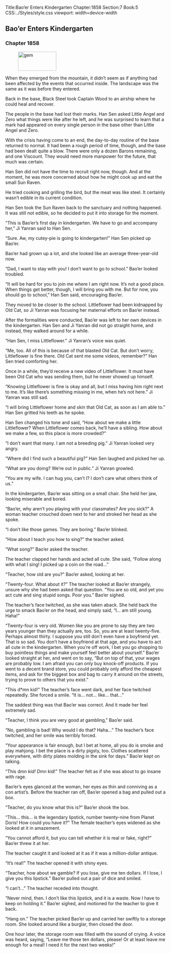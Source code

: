 Title:Bao’er Enters Kindergarten 
Chapter:1858 
Section:7 
Book:5 
CSS:../Styles/style.css 
viewport: width=device-width
  
## Bao’er Enters Kindergarten
### Chapter 1858
  
<figure>
	<img src="../Images/gem.gif" alt="gem" id="gem" width="120" height="60" />
</figure>
  

  
When they emerged from the mountain, it didn’t seem as if anything had been affected by the events that occurred inside. The landscape was the same as it was before they entered.

Back in the base, Black Steel took Captain Wood to an airship where he could heal and recover.

The people in the base had lost their marks. Han Sen asked Little Angel and Zero what things were like after he left, and he was surprised to learn that a mark had appeared on every single person in the base other than Little Angel and Zero.

With the crisis having come to an end, the day-to-day routine of the base returned to normal. It had been a rough period of time, though, and the base had been dealt quite a blow. There were only a dozen Barons remaining, and one Viscount. They would need more manpower for the future, that much was certain.

Han Sen did not have the time to recruit right now, though. And at the moment, he was more concerned about how he might cook up and eat the small Sun Raven.

He tried cooking and grilling the bird, but the meat was like steel. It certainly wasn’t edible in its current condition.

Han Sen took the Sun Raven back to the sanctuary and nothing happened. It was still not edible, so he decided to put it into storage for the moment.

“This is Bao’er’s first day in kindergarten. We have to go and accompany her,” Ji Yanran said to Han Sen.

“Sure. Aw, my cutey-pie is going to kindergarten!” Han Sen picked up Bao’er.

Bao’er had grown up a lot, and she looked like an average three-year-old now.

“Dad, I want to stay with you! I don’t want to go to school.” Bao’er looked troubled.

“It will be hard for you to join me where I am right now. It’s not a good place. When things get better, though, I will bring you with me. But for now, you should go to school,” Han Sen said, encouraging Bao’er.

They moved to be closer to the school. Littleflower had been kidnapped by Old Cat, so Ji Yanran was focusing her maternal efforts on Bao’er instead.

After the formalities were conducted, Bao’er was left to her own devices in the kindergarten. Han Sen and Ji Yanran did not go straight home, and instead, they walked around for a while.

“Han Sen, I miss Littleflower.” Ji Yanran’s voice was quiet.

“Me, too. All of this is because of that blasted Old Cat. But don’t worry, Littleflower is fine there. Old Cat sent me some videos, remember?” Han Sen tried comforting her.

Once in a while, they’d receive a new video of Littleflower. It must have been Old Cat who was sending them, but he never showed up himself.

“Knowing Littleflower is fine is okay and all, but I miss having him right next to me. It’s like there’s something missing in me, when he’s not here.” Ji Yanran was still sad.

“I will bring Littleflower home and skin that Old Cat, as soon as I am able to.” Han Sen gritted his teeth as he spoke.

Han Sen changed his tone and said, “How about we make a little Littleflower? When Littleflower comes back, he’ll have a sibling. How about we make a few, so this place is more crowded?”

“I don’t want that many. I am not a breeding pig.” Ji Yanran looked very angry.

“Where did I find such a beautiful pig?” Han Sen laughed and picked her up.

“What are you doing? We’re out in public.” Ji Yanran growled.

“You are my wife. I can hug you, can’t I? I don’t care what others think of us.”

In the kindergarten, Bao’er was sitting on a small chair. She held her jaw, looking miserable and bored.

“Bao’er, why aren’t you playing with your classmates? Are you sick?” A woman teacher crouched down next to her and stroked her head as she spoke.

“I don’t like those games. They are boring.” Bao’er blinked.

“How about I teach you how to sing?” the teacher asked.

“What song?” Bao’er asked the teacher.

The teacher clapped her hands and acted all cute. She said, “Follow along with what I sing! I picked up a coin on the road…”

“Teacher, how old are you?” Bao’er asked, looking at her.

“Twenty-four. What about it?” The teacher looked at Bao’er strangely, unsure why she had been asked that question. “You are so old, and yet you act cute and sing stupid songs. Poor you.” Bao’er sighed.

The teacher’s face twitched, as she was taken aback. She held back the urge to smack Bao’er on the head, and simply said, “I… am still young. Haha!”

“Twenty-four is very old. Women like you are prone to say they are two years younger than they actually are, too. So, you are at least twenty-five. Perhaps almost thirty. I suppose you still don’t even have a boyfriend yet. That is so sad. You don’t have a boyfriend at that age, and you have to act all cute in the kindergarten. When you’re off work, I bet you go shopping to buy pointless things and make yourself feel better about yourself.” Bao’er looked straight at her, and went on to say, “But on top of that, your wages are probably low. I am afraid you can only buy knock-off products. If you went to a decent brand store, you could probably only afford the cheapest items, and ask for the biggest box and bag to carry it around on the streets, trying to prove to others that you exist.”

“This d*mn kid!” The teacher’s face went dark, and her face twitched repeatedly. She forced a smile. “It is… not… like… that…”

The saddest thing was that Bao’er was correct. And it made her feel extremely sad.

“Teacher, I think you are very good at gambling,” Bao’er said.

“No, gambling is bad! Why would I do that? Haha…” The teacher’s face twitched, and her smile was terribly forced.

“Your appearance is fair enough, but I bet at home, all you do is smoke and play mahjong. I bet the place is a dirty pigsty, too. Clothes scattered everywhere, with dirty plates molding in the sink for days.” Bao’er kept on talking.

“This d*mn kid! D*mn kid!” The teacher felt as if she was about to go insane with rage.

Bao’er’s eyes glanced at the woman, her eyes as thin and conniving as a con artist’s. Before the teacher ran off, Bao’er opened a bag and pulled out a box.

“Teacher, do you know what this is?” Bao’er shook the box.

“This… this… is the legendary lipstick, number twenty-nine from Planet Doris! How could you have it?” The female teacher’s eyes widened as she looked at it in amazement.

“You cannot afford it, but you can tell whether it is real or fake, right?” Bao’er threw it at her.

The teacher caught it and looked at it as if it was a million-dollar antique.

“It’s real!” The teacher opened it with shiny eyes.

“Teacher, how about we gamble? If you lose, give me ten dollars. If I lose, I give you this lipstick.” Bao’er pulled out a pair of dice and smiled.

“I can’t…” The teacher receded into thought.

“Never mind, then. I don’t like this lipstick, and it is a waste. Now I have to keep on holding it.” Bao’er sighed, and motioned for the teacher to give it back.

“Hang on.” The teacher picked Bao’er up and carried her swiftly to a storage room. She looked around like a burglar, then closed the door.

One hour later, the storage room was filled with the sound of crying. A voice was heard, saying, “Leave me those ten dollars, please! Or at least leave me enough for a meal! I need it for the next two weeks!”